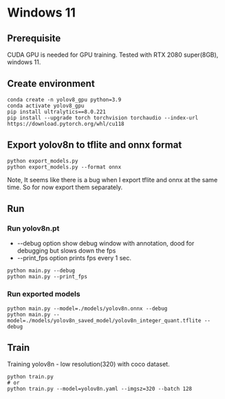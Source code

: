 # Windows 11

## Prerequisite
CUDA GPU is needed for GPU training.
Tested with RTX 2080 super(8GB), windows 11.

## Create environment
````
conda create -n yolov8_gpu python=3.9
conda activate yolov8_gpu
pip install ultralytics==8.0.221
pip install --upgrade torch torchvision torchaudio --index-url https://download.pytorch.org/whl/cu118
````

## Export yolov8n to tflite and onnx format
```
python export_models.py
python export_models.py --format onnx
```
Note, It seems like there is a bug when I export tflite and onnx at the same time.
So for now export them separately. 


## Run 

### Run yolov8n.pt

- --debug option show debug window with annotation, dood for debugging but slows down the fps
- --print_fps option prints fps every 1 sec.
```
python main.py --debug
python main.py --print_fps
```

### Run exported models
```
python main.py --model=./models/yolov8n.onnx --debug
python main.py --model=./models/yolov8n_saved_model/yolov8n_integer_quant.tflite --debug
```


## Train

Training yolov8n - low resolution(320) with coco dataset.

```
python train.py
# or
python train.py --model=yolov8n.yaml --imgsz=320 --batch 128
```